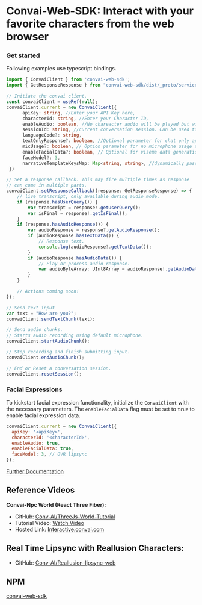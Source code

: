 # Convai-Web-SDK: Interact with your favorite characters from the web browser

### Get started

Following examples use typescript bindings.

```ts
import { ConvaiClient } from 'convai-web-sdk';
import { GetResponseResponse } from "convai-web-sdk/dist/_proto/service/service_pb";

// Initiate the convai client.
const convaiClient = useRef(null);
convaiClient.current = new ConvaiClient({
      apiKey: string, //Enter your API Key here,
      characterId: string, //Enter your Character ID,
      enableAudio: boolean, //No chareacter audio will be played but will be generated.
      sessionId: string, //current conversation session. Can be used to retrieve chat history. 
      languageCode?: string, 
      textOnlyResponse?: boolean, //Optional parameter for chat only applications (No audio response from chareacter)
      micUsage?: boolean, // Option parameter for no microphone usage and access
      enableFacialData?: boolean, // Optional for viseme data generation used for lipsync and expression
      faceModel?: 3,
      narrativeTemplateKeysMap: Map<string, string>, //dynamically pass variables to the Narrative Design section and triggers
 })

// Set a response callback. This may fire multiple times as response
// can come in multiple parts.
convaiClient.setResponseCallback((response: GetResponseResponse) => {
    // live transcript, only available during audio mode.
    if (response.hasUserQuery()) {
        var transcript = response!.getUserQuery();
        var isFinal = response!.getIsFinal();
    }
    if (response.hasAudioResponse()) {
        var audioResponse = response?.getAudioResponse();
        if (audioResponse.hasTextData()) {
            // Response text.
            console.log(audioResponse?.getTextData());
        }
        if (audioResponse.hasAudioData()) {
            // Play or process audio response.
            var audioByteArray: UInt8Array = audioResponse!.getAudioData_asU8();
        }
    }

    // Actions coming soon!
});

// Send text input
var text = "How are you?";
convaiClient.sendTextChunk(text);

// Send audio chunks.
// Starts audio recording using default microphone.
convaiClient.startAudioChunk();

// Stop recording and finish submitting input.
convaiClient.endAudioChunk();

// End or Reset a conversation session.
convaiClient.resetSession();

```

### Facial Expressions

To kickstart facial expression functionality, initialize the `ConvaiClient` with the necessary parameters. The `enableFacialData` flag must be set to `true` to enable facial expression data.

```javascript
convaiClient.current = new ConvaiClient({
  apiKey: '<apiKey>',
  characterId: '<characterId>',
  enableAudio: true,
  enableFacialData: true,
  faceModel: 3, // OVR lipsync
});
```
[Further Documentation](https://docs.convai.com/api-docs/plugins-and-integrations/convai-web-sdk/facial-expressions)

## Reference Videos
**Convai-Npc World (React Three Fiber):**
* GitHub: [Conv-AI/ThreeJs-World-Tutorial](https://github.com/Conv-AI/ThreeJs-World-Tutorial)
* Tutorial Video: [Watch Video](https://www.youtube.com/watch?v=hOqtVLGXwKU)
* Hosted Link: [Interactive.convai.com](https://interactive.convai.com/)

## Real Time Lipsync with Reallusion Characters:

* GitHub: [Conv-AI/Reallusion-lipsync-web](https://github.com/Conv-AI/Reallusion-lipsync-web)

## NPM
[convai-web-sdk](https://www.npmjs.com/package/convai-web-sdk)
